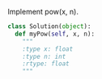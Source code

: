 Implement pow(x, n).



```python
class Solution(object):
  def myPow(self, x, n):
    """
    :type x: float
    :type n: int
    :rtype: float
    """
```
